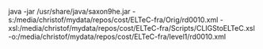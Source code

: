 java -jar /usr/share/java/saxon9he.jar -s:/media/christof/mydata/repos/cost/ELTeC-fra/Orig/rd0010.xml -xsl:/media/christof/mydata/repos/cost/ELTeC-fra/Scripts/CLIGStoELTeC.xsl -o:/media/christof/mydata/repos/cost/ELTeC-fra/level1/rd0010.xml
